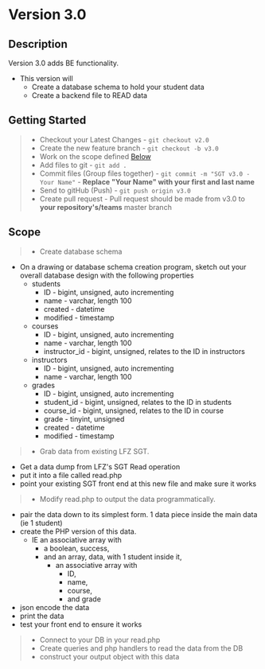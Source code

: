 # Version 3.0

## Description
Version 3.0 adds BE functionality.   
- This version will 
  - Create a database schema to hold your student data
  - Create a backend file to READ data

## Getting Started
> - Checkout your Latest Changes
        - `git checkout v2.0`
> - Create the new feature branch
    - `git checkout -b v3.0`
> - Work on the scope defined <a href="https://github.com/Learning-Fuze/SGT/tree/v2.0#scope">Below</a>
> - Add files to git
    - `git add .`
> - Commit files (Group files together)
    - `git commit -m "SGT v3.0 - Your Name"`
    - **Replace "Your Name" with your first and last name**
> - Send to gitHub (Push)
    - `git push origin v3.0`
> - Create pull request
    - Pull request should be made from v3.0 to **your repository's/teams** master branch


## Scope
> - Create database schema
  - On a drawing or database schema creation program, sketch out your overall database design with the following properties
    - students
      - ID - bigint, unsigned, auto incrementing
      - name - varchar, length 100
      - created - datetime
      - modified - timestamp
    - courses
      - ID - bigint, unsigned, auto incrementing
      - name - varchar, length 100
      - instructor_id - bigint, unsigned, relates to the ID in instructors
    - instructors
      - ID - bigint, unsigned, auto incrementing
      - name - varchar, length 100
    - grades
      - ID - bigint, unsigned, auto incrementing
      - student_id - bigint, unsigned, relates to the ID in students
      - course_id - bigint, unsigned, relates to the ID in course
      - grade - tinyint, unsigned
      - created - datetime
      - modified - timestamp
      
> - Grab data from existing LFZ SGT. 
  - Get a data dump from LFZ's SGT Read operation
  - put it into a file called read.php
  - point your existing SGT front end at this new file and make sure it works

> - Modify read.php to output the data programmatically.
  - pair the data down to its simplest form.  1 data piece inside the main data (ie 1 student)
  - create the PHP version of this data.  
    - IE an associative array with 
      - a boolean, success, 
      - and an array, data, with 1 student inside it, 
        - an associative array with 
          - ID, 
          - name, 
          - course, 
          - and grade
  - json encode the data
  - print the data
  - test your front end to ensure it works
> - Connect to your DB in your read.php
> - Create queries and php handlers to read the data from the DB
> - construct your output object with this data
  
        



    
